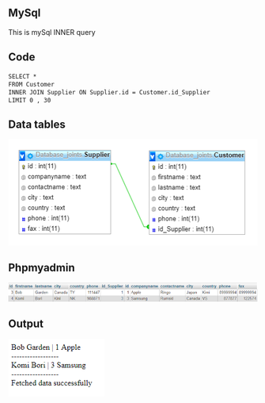 ## MySql
This is mySql INNER query

## Code
```
SELECT * 
FROM Customer
INNER JOIN Supplier ON Supplier.id = Customer.id_Supplier
LIMIT 0 , 30
```
## Data tables
![Screenshot](datamodel.png)

## Phpmyadmin
![Screenshot](phpmyadmin.png)


## Output
![Screenshot](conPrint.png)

